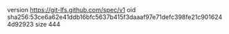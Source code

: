 version https://git-lfs.github.com/spec/v1
oid sha256:53ce6a62e41ddb16bfc5637b415f3daaaf97e71defc398fe21c9016244d92923
size 444
